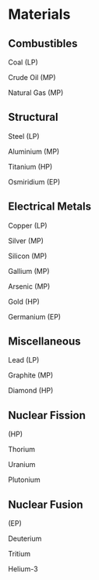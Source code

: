 # Materials

## Combustibles

Coal (LP)

Crude Oil (MP)

Natural Gas (MP)

## Structural

Steel (LP)

Aluminium (MP)

Titanium (HP)

Osmiridium (EP)

## Electrical Metals

Copper (LP)

Silver (MP)

Silicon (MP)

Gallium (MP)

Arsenic (MP)

Gold (HP)

Germanium (EP)

## Miscellaneous

Lead (LP)

Graphite (MP)

Diamond (HP)

## Nuclear Fission

(HP)

Thorium

Uranium

Plutonium

## Nuclear Fusion

(EP)

Deuterium

Tritium

Helium-3
